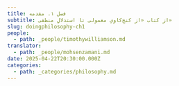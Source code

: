 ```yaml
---
title: فصل ۱. مقدمه
subtitle: از کتاب «از کنج‌کاویِ معمولی تا استدلالِ منطقی»
slug: doingphilosophy-ch1
people:
  - path: _people/timothywilliamson.md
translator:
  - path: _people/mohsenzamani.md
date: 2025-04-22T20:30:00.000Z
categories:
  - path: _categories/philosophy.md
---
```



